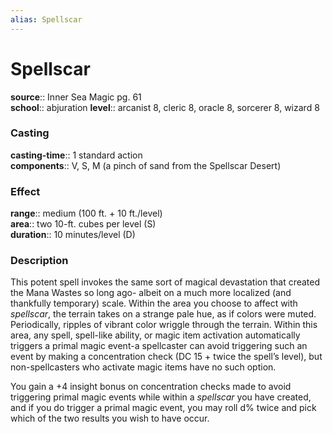 ```yaml
---
alias: Spellscar
---
```


# Spellscar 

**source**:: Inner Sea Magic pg. 61  
**school**:: abjuration
**level**:: arcanist 8, cleric 8, oracle 8, sorcerer 8, wizard 8

### Casting 

**casting-time**:: 1 standard action  
**components**:: V, S, M (a pinch of sand from the Spellscar Desert)

### Effect 

**range**:: medium (100 ft. + 10 ft./level)  
**area**:: two 10-ft. cubes per level (S)  
**duration**:: 10 minutes/level (D)

### Description 

This potent spell invokes the same sort of magical devastation that created the Mana Wastes so long ago- albeit on a much more localized (and thankfully temporary) scale. Within the area you choose to affect with *spellscar*, the terrain takes on a strange pale hue, as if colors were muted. Periodically, ripples of vibrant color wriggle through the terrain. Within this area, any spell, spell-like ability, or magic item activation automatically triggers a primal magic event-a spellcaster can avoid triggering such an event by making a concentration check (DC 15 + twice the spell’s level), but non-spellcasters who activate magic items have no such option.  
  
You gain a +4 insight bonus on concentration checks made to avoid triggering primal magic events while within a *spellscar* you have created, and if you do trigger a primal magic event, you may roll d% twice and pick which of the two results you wish to have occur.
